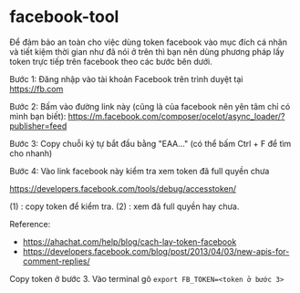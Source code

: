 # facebook-tool
Để đảm bảo an toàn cho việc dùng token facebook vào mục đích cá nhân và tiết kiệm thời gian như đã nói ở trên thì bạn nên dùng phương pháp lấy token trực tiếp trên facebook theo các bước bên dưới.

Bước 1: Đăng nhập vào tài khoản Facebook trên trình duyệt tại https://fb.com

Bước 2: Bấm vào đường link này (cũng là của facebook nên yên tâm chỉ có mình bạn biết): https://m.facebook.com/composer/ocelot/async_loader/?publisher=feed

Bước 3: Copy chuỗi ký tự bắt đầu bằng "EAA..." (có thể bấm Ctrl + F để tìm cho nhanh)

Bước 4: Vào link facebook này kiểm tra xem token đã full quyền chưa

https://developers.facebook.com/tools/debug/accesstoken/

(1) : copy token để kiểm tra.
(2) : xem đã full quyền hay chưa.

Reference: 
- https://ahachat.com/help/blog/cach-lay-token-facebook
- https://developers.facebook.com/blog/post/2013/04/03/new-apis-for-comment-replies/

Copy token ở bước 3. Vào terminal gõ `export FB_TOKEN=<token ở bước 3>`
